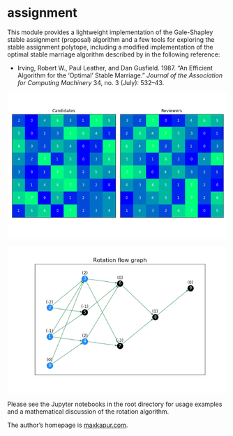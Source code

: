 # assignment

This module provides a lightweight implementation of the Gale-Shapley stable assignment (proposal) algorithm and a few tools for exploring the stable assignment polytope, including a modified implementation of the optimal stable marriage algorithm described by in the following reference:

- Irving, Robert W., Paul Leather, and Dan Gusfield. 1987. &ldquo;An Efficient Algorithm for the &lsquo;Optimal&rsquo; Stable Marriage.&rdquo; *Journal of the Association for Computing Machinery* 34, no. 3 (July): 532&ndash;43.

![Visualizing preference lists](exs/viz_prefs.png)

![An optimal stable assignment](exs/rot_digraph.png)

Please see the Jupyter notebooks in the root directory for usage examples and a mathematical discussion of the rotation algorithm.

The author&rsquo;s homepage is [maxkapur.com](https://www.maxkapur.com/).
